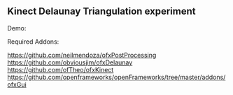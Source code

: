 Kinect Delaunay Triangulation experiment
----------------------------------------

Demo: 

Required Addons: 

https://github.com/neilmendoza/ofxPostProcessing  
https://github.com/obviousjim/ofxDelaunay   
https://github.com/ofTheo/ofxKinect   
https://github.com/openframeworks/openFrameworks/tree/master/addons/ofxGui  

